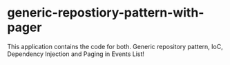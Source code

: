 # generic-repostiory-pattern-with-pager
This application contains the code for both. Generic repository pattern, IoC, Dependency Injection and Paging in Events List!
